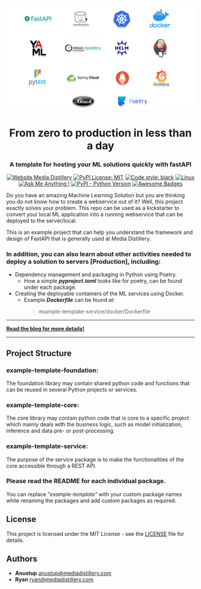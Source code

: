 ![MD Logo](Tools.png)

<h1 align="center">From zero to production in less than a day</h1>
<h3 align="center">A template for hosting your ML solutions quickly with fastAPI </h3>

<p align="center">
	<a href="https://mediadistillery.com/">
    	<img alt="Website Media Distillery" src="https://img.shields.io/website-up-down-green-red/http/shields.io.svg"></a>
	<a href="https://github.com/mediadistillery/ExampleTemplateService/blob/main/LICENSE.txt">
    	<img alt="PyPI License: MIT" src="https://img.shields.io/pypi/l/ansicolortags.svg"></a>
    <a href="https://github.com/psf/black">
		<img alt="Code style: black" src="https://img.shields.io/badge/code%20style-black-000000.svg"></a>
	<a href="https://svgshare.com/i/Zhy.svg">
        <img alt="Linux" src="https://svgshare.com/i/Zhy.svg"></a>
	<a href="https://github.com/mediadistillery/ExampleTemplateService"><img alt="Ask Me Anything !" src="https://img.shields.io/badge/Ask%20me-anything-1abc9c.svg"></a>
   
<a href="">
        <img alt="PyPI - Python Version" src="https://img.shields.io/pypi/pyversions/example-template-service"></a>
	<a href="">
        <img alt="Awesome Badges" src="https://img.shields.io/badge/badges-awesome-green.svg"></a>
</p>



Do you have an amazing Machine Learning Solution but you are thinking you do not know how to create a webservice out of it? Well, this project exactly solves your problem. This repo can be used as a kickstarter to convert your local ML application into a running webservice that can be deployed to the server/local.

This is an example project that can help you understand the framework and design of FastAPI that is generally used at Media Distillery.

<h3>In addition, you can also learn about other activities needed to deploy a solution to servers [Production], including:</h3>

- Dependency management and packaging in Python using Poetry.
  * How a simple <b><i> pyproject.toml</b></i> looks like for poetry, can be found under each package. 
- Creating the deployable containers of the ML services using Docker.
  * Example <b><i> Dockerfile</b></i> can be found at:
    > example-template-service/docker/Dockerfile

---

**[Read the blog for more details!](https://mediadistillery.com/news?categories=article)**

---

## Project Structure

### example-template-foundation:
The foundation library may contain shared python code and functions that can be reused in several Python projects or services.

### example-template-core:
The core library may contain python code that is core to a specific project which mainly deals with the business logic, such as model initialization, inference and data pre- or post-processing.

### example-template-service:
The purpose of the service package is to make the functionalities of the core accessible through a REST API.

### Please read the README for each individual package.

You can replace <i>"example-template" </i> with your custom package names while renaming the packages and add custom packages as required.


## License

This project is licensed under the MIT License - see the [LICENSE](LICENSE.txt) file for details.

## Authors

* **Anustup** anustup@mediadistillery.com
* **Ryan** ryan@mediadistillery.com
